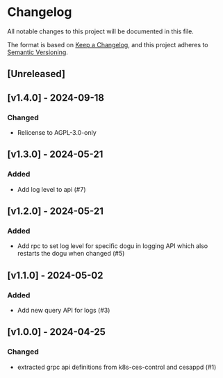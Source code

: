 # Changelog

All notable changes to this project will be documented in this file.

The format is based on [Keep a Changelog](https://keepachangelog.com/en/1.0.0/),
and this project adheres to [Semantic Versioning](https://semver.org/spec/v2.0.0.html).

## [Unreleased]

## [v1.4.0] - 2024-09-18
### Changed
- Relicense to AGPL-3.0-only

## [v1.3.0] - 2024-05-21
### Added
- Add log level to api (#7)

## [v1.2.0] - 2024-05-21
### Added
- Add rpc to set log level for specific dogu in logging API which also restarts the dogu when changed (#5)

## [v1.1.0] - 2024-05-02
### Added
- Add new query API for logs (#3)

## [v1.0.0] - 2024-04-25
### Changed
- extracted grpc api definitions from k8s-ces-control and cesappd (#1)
